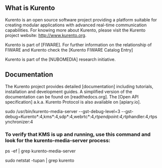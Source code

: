 What is Kurento
---------------

Kurento is an open source software project providing a platform suitable
for creating modular applications with advanced real-time communication
capabilities. For knowing more about Kurento, please visit the Kurento
project website: http://www.kurento.org.

Kurento is part of [FIWARE]. For further information on the relationship of
FIWARE and Kurento check the [Kurento FIWARE Catalog Entry]

Kurento is part of the [NUBOMEDIA] research initiative.

Documentation
-------------

The Kurento project provides detailed [documentation] including tutorials,
installation and development guides. A simplified version of the documentation
can be found on [readthedocs.org]. The [Open API specification] a.k.a. Kurento
Protocol is also available on [apiary.io].

 sudo /usr/bin/kurento-media-server --gst-debug-level=3 --gst-debug=Kurento*:4,kms*:4,sdp*:4,webrtc*:4,*rtpendpoint:4,rtp*handler:4,rtpsynchronizer:4

### To verify that KMS is up and running, use this command and look for the kurento-media-server process:
ps -ef | grep kurento-media-server

sudo netstat -tupan | grep kurento
